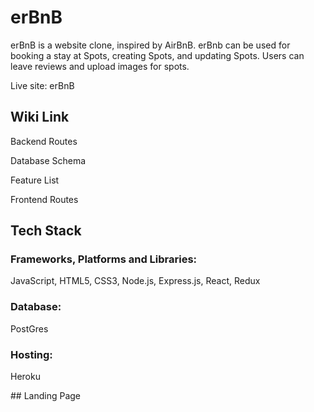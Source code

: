 # erBnB

erBnB is a website clone, inspired by AirBnB. erBnb can be used for booking a stay at Spots, creating Spots, and updating Spots. Users can leave reviews and upload images for spots. 

Live site: erBnB

## Wiki Link

Backend Routes <p>
Database Schema <p>
Feature List <p>
Frontend Routes <p>

## Tech Stack<p>

### Frameworks, Platforms and Libraries:
JavaScript, HTML5, CSS3, Node.js, Express.js, React, Redux <p>
### Database:
PostGres<p>
### Hosting:
Heroku
<p>
## Landing Page <p>
